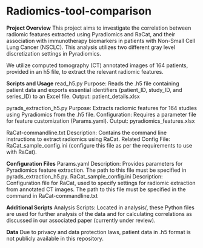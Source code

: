 # Radiomics-tool-comparison
**Project Overview**
This project aims to investigate the correlation between radiomic features extracted using Pyradiomics and RaCat, and their association with immunotherapy biomarkers in patients with Non-Small Cell Lung Cancer (NSCLC). This analysis utilizes two different gray level discretization settings in Pyradiomics.

We utilize computed tomography (CT) annotated images of 164 patients, provided in an h5 file, to extract the relevant radiomic features.

**Scripts and Usage**
read_h5.py
Purpose: Reads the .h5 file containing patient data and exports essential identifiers (patient_ID, study_ID, and series_ID) to an Excel file.
Output: patient_details.xlsx

pyrads_extraction_h5.py
Purpose: Extracts radiomic features for 164 studies using Pyradiomics from the .h5 file.
Configuration: Requires a parameter file for feature customization (Params.yaml).
Output: pyradiomics_features.xlsx

RaCat-commandline.txt
Description: Contains the command line instructions to extract radiomics using RaCat.
Related Config File: RaCat_sample_config.ini (configure this file as per the requirements to use with RaCat).

**Configuration Files**
Params.yaml
Description: Provides parameters for Pyradiomics feature extraction. The path to this file must be specified in pyrads_extraction_h5.py.
RaCat_sample_config.ini
Description: Configuration file for RaCat, used to specify settings for radiomic extraction from annotated CT images. The path to this file must be specified in the command in RaCat-commandline.txt

**Additional Scripts**
Analysis Scripts: Located in analysis/, these Python files are used for further analysis of the data and for calculating correlations as discussed in our associated paper (currently under review).

**Data**
Due to privacy and data protection laws, patient data in .h5 format is not publicly available in this repository. 
